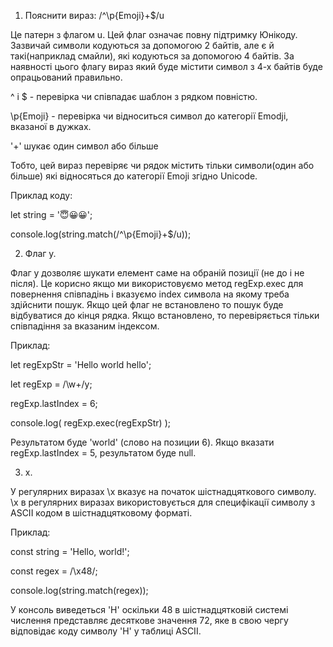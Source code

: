 1. Пояснити вираз: /^\p{Emoji}+$/u

Це патерн з флагом u. Цей флаг означає повну підтримку Юнікоду. 
Зазвичай символи кодуються за допомогою 2 байтів, але є й такі(наприклад смайли), які кодуються за допомогою 4 байтів.
За наявності цього флагу вираз який буде містити символ з 4-х байтів буде опрацьований правильно.

^ і $ - перевірка чи співпадає шаблон з рядком повністю.

\p{Emoji} - перевірка чи відноситься символ до категорії Emodji, вказаної в дужках.

'+' шукає один символ або більше

Тобто, цей вираз перевіряє чи рядок містить тільки символи(один або більше) які відносяться до категорії Emoji згідно Unicode.

Приклад коду:

let string = '😇😀😀';

console.log(string.match(/^\p{Emoji}+$/u));



2. Флаг y.

Флаг y дозволяє шукати елемент саме на обраній позиції (не до і не після).
Це корисно якщо ми використовуємо метод regExp.exec для повернення співпадінь і вказуємо index символа на якому треба здійснити пошук.
Якщо цей флаг не встановлено то пошук буде відбуватися до кінця рядка.
Якщо встановлено, то перевіряється тільки співпадіння за вказаним індексом.

Приклад:

let regExpStr = 'Hello world hello';

let regExp = /\w+/y;

regExp.lastIndex = 6;

console.log( regExp.exec(regExpStr) );

Результатом буде 'world' (слово на позиции 6). Якщо вказати regExp.lastIndex = 5, результатом буде null.



3. x.

У регулярних виразах \x вказує на початок шістнадцяткового символу.
\x в регулярних виразах використовується для специфікації символу з ASCII кодом в шістнадцятковому форматі.

Приклад:

const string = 'Hello, world!'; 

const regex = /\x48/;

console.log(string.match(regex)); 

У консоль виведеться 'H' оскільки 48 в шістнадцятковій системі числення представляє десяткове значення 72, яке в свою чергу відповідає коду символу 'H' у таблиці ASCII.